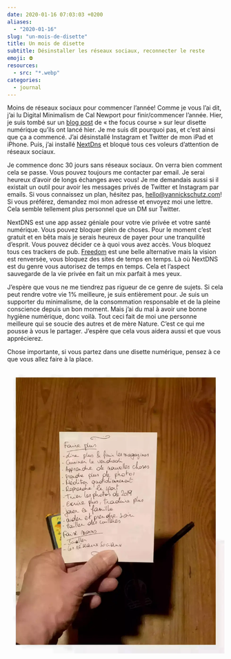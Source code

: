 ```yaml
---
date: 2020-01-16 07:03:03 +0200
aliases:
  - "2020-01-16"
slug: "un-mois-de-disette"
title: Un mois de disette
subtitle: Désinstaller les réseaux sociaux, reconnecter le reste
emoji: ⛔️
resources:
  - src: "*.webp"
categories:
  - journal
---
```


Moins de réseaux sociaux pour commencer l’année! Comme je vous l’ai dit, j’ai lu Digital Minimalism de Cal Newport pour finir/commencer l’année. Hier, je suis tombé sur un [blog post](https://thefocuscourse.com/doing-a-digital-declutter/) de « the focus course » sur leur disette numérique qu’ils ont lancé hier. Je me suis dit pourquoi pas, et c’est ainsi que ça a commencé. J’ai désinstallé Instagram et Twitter de mon iPad et iPhone. Puis, j’ai installé [NextDns](https://nextdns.io) et bloqué tous ces voleurs d’attention de réseaux sociaux.

Je commence donc 30 jours sans réseaux sociaux. On verra bien comment cela se passe. Vous pouvez toujours me contacter par email. Je serai heureux d’avoir de longs échanges avec vous! Je me demandais aussi si il existait un outil pour avoir les messages privés de Twitter et Instagram par emails. Si vous connaissez un plan, hésitez pas, hello@yannickschutz.com! Si vous préférez, demandez moi mon adresse et envoyez moi une lettre. Cela semble tellement plus personnel que un DM sur Twitter.

NextDNS est une app assez géniale pour votre vie privée et votre santé numérique. Vous pouvez bloquer plein de choses. Pour le moment c’est gratuit et en bêta mais je serais heureux de payer pour une tranquilité d’esprit. Vous pouvez décider ce à quoi vous avez accès. Vous bloquez tous ces trackers de pub. [Freedom](https://freedom.to) est une belle alternative mais la vision est renversée, vous bloquez des sites de temps en temps. Là où NextDNS est du genre vous autorisez de temps en temps. Cela et l’aspect sauvegarde de la vie privée en fait un mix parfait à mes yeux.

J’espère que vous ne me tiendrez pas rigueur de ce genre de sujets. Si cela peut rendre votre vie 1% meilleure, je suis entièrement pour. Je suis un supporter du minimalisme, de la consommation responsable et de la pleine conscience depuis un bon moment. Mais j’ai du mal à avoir une bonne hygiène numérique, donc voilà. Tout ceci fait de moi une personne meilleure qui se soucie des autres et de mère Nature. C’est ce qui me pousse à vous le partager. J’espère que cela vous aidera aussi et que vous apprécierez.

Chose importante, si vous partez dans une disette numérique, pensez à ce que vous allez faire à la place.

![main et buts](fr.webp)

